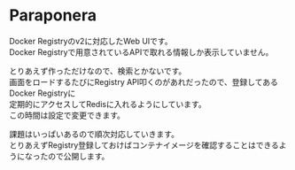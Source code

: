 # Paraponera

Docker Registryのv2に対応したWeb UIです。  
Docker Registryで用意されているAPIで取れる情報しか表示していません。

とりあえず作っただけなので、検索とかないです。  
画面をロードするたびにRegistry API叩くのがあれだったので、登録してあるDocker Registryに  
定期的にアクセスしてRedisに入れるようにしています。  
この時間は設定で変更できます。

課題はいっぱいあるので順次対応していきます。  
とりあえずRegistry登録しておけばコンテナイメージを確認することはできるようになったので公開します。
